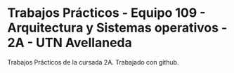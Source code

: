 # Trabajos Prácticos - Equipo 109 - Arquitectura y Sistemas operativos - 2A - UTN Avellaneda
Trabajos Prácticos de la cursada 2A. Trabajado con github.

